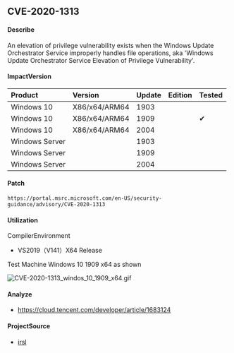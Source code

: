 ## CVE-2020-1313

#### Describe

An elevation of privilege vulnerability exists when the Windows Update Orchestrator Service improperly handles file operations, aka 'Windows Update Orchestrator Service Elevation of Privilege Vulnerability'.

#### ImpactVersion

| Product             | Version       | Update | Edition | Tested             |
| :------------------ | :------------ | ------ | ------- | ------------------ |
| Windows 10          | X86/x64/ARM64 | 1903   |         |                    |
| Windows 10          | X86/x64/ARM64 | 1909   |         | &#10004; |
| Windows 10          | X86/x64/ARM64 | 2004   |         |                    |
| Windows Server      |               | 1903   |         |                    |
| Windows Server      |               | 1909   |         |                    |
| Windows Server      |               | 2004   |         |                    |

#### Patch

```
https://portal.msrc.microsoft.com/en-US/security-guidance/advisory/CVE-2020-1313
```

#### Utilization

CompilerEnvironment

- VS2019（V141）X64 Release

Test Machine Windows 10 1909 x64 as shown

![CVE-2020-1313_windos_10_1909_x64.gif](https://raw.github.com/Ascotbe/Random-img/master/Kernelhub/CVE-2020-1313_windos_10_1909_x64.gif)

#### Analyze
- https://cloud.tencent.com/developer/article/1683124

#### ProjectSource

- [irsl](https://github.com/irsl/CVE-2020-1313)

